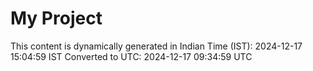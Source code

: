 # My Project

This content is dynamically generated in Indian Time (IST): 2024-12-17 15:04:59 IST
Converted to UTC: 2024-12-17 09:34:59 UTC
